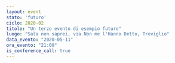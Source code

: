 ```yaml
---
layout: event
stato: 'futuro'
ciclo: 2020-02
titolo: "Un terzo evento di esempio futuro"
luogo: "Sala non saprei, via Non me l'Hanno Detto, Treviglio"
data_evento: "2020-05-11"
ora_evento: "21:00"
is_conference_call: true
---
```

